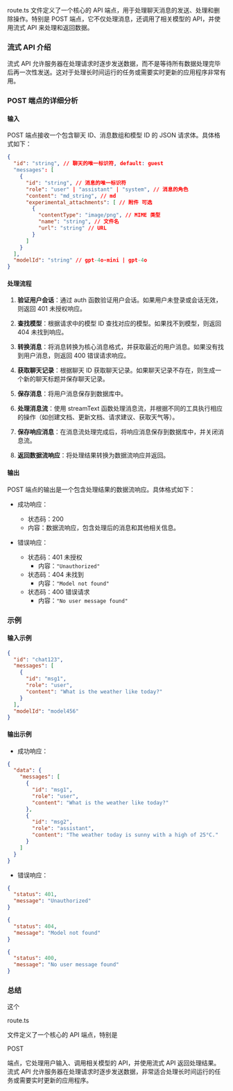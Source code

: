route.ts 文件定义了一个核心的 API 端点，用于处理聊天消息的发送、处理和删除操作。特别是 POST 端点，它不仅处理消息，还调用了相关模型的 API，并使用流式 API 来处理和返回数据。

### 流式 API 介绍

流式 API 允许服务器在处理请求时逐步发送数据，而不是等待所有数据处理完毕后再一次性发送。这对于处理长时间运行的任务或需要实时更新的应用程序非常有用。

### POST 端点的详细分析

#### 输入

POST 端点接收一个包含聊天 ID、消息数组和模型 ID 的 JSON 请求体。具体格式如下：

```json
{
  "id": "string", // 聊天的唯一标识符, default: guest
  "messages": [
    {
      "id": "string", // 消息的唯一标识符
      "role": "user" | "assistant" | "system", // 消息的角色
      "content": "md_string", // md
      "experimental_attachments": [ // 附件 可选
        {
          "contentType": "image/png", // MIME 类型
          "name": "string", // 文件名
          "url": "string" // URL
        }
      ]
    }
  ],
  "modelId": "string" // gpt-4o-mini | gpt-4o
}
```

#### 处理流程

1. **验证用户会话**：通过 auth 函数验证用户会话。如果用户未登录或会话无效，则返回 401 未授权响应。

2. **查找模型**：根据请求中的模型 ID 查找对应的模型。如果找不到模型，则返回 404 未找到响应。

3. **转换消息**：将消息转换为核心消息格式，并获取最近的用户消息。如果没有找到用户消息，则返回 400 错误请求响应。

4. **获取聊天记录**：根据聊天 ID 获取聊天记录。如果聊天记录不存在，则生成一个新的聊天标题并保存聊天记录。

5. **保存消息**：将用户消息保存到数据库中。

6. **处理消息流**：使用 streamText 函数处理消息流，并根据不同的工具执行相应的操作（如创建文档、更新文档、请求建议、获取天气等）。

7. **保存响应消息**：在消息流处理完成后，将响应消息保存到数据库中，并关闭消息流。

8. **返回数据流响应**：将处理结果转换为数据流响应并返回。

#### 输出

POST 端点的输出是一个包含处理结果的数据流响应。具体格式如下：

- 成功响应：
  - 状态码：200
  - 内容：数据流响应，包含处理后的消息和其他相关信息。

- 错误响应：
  - 状态码：401 未授权
    - 内容：`"Unauthorized"`
  - 状态码：404 未找到
    - 内容：`"Model not found"`
  - 状态码：400 错误请求
    - 内容：`"No user message found"`

### 示例

#### 输入示例

```json
{
  "id": "chat123",
  "messages": [
    {
      "id": "msg1",
      "role": "user",
      "content": "What is the weather like today?"
    }
  ],
  "modelId": "model456"
}
```

#### 输出示例

- 成功响应：

```json
{
  "data": {
    "messages": [
      {
        "id": "msg1",
        "role": "user",
        "content": "What is the weather like today?"
      },
      {
        "id": "msg2",
        "role": "assistant",
        "content": "The weather today is sunny with a high of 25°C."
      }
    ]
  }
}
```

- 错误响应：

```json
{
  "status": 401,
  "message": "Unauthorized"
}
```

```json
{
  "status": 404,
  "message": "Model not found"
}
```

```json
{
  "status": 400,
  "message": "No user message found"
}
```

### 总结

这个 

route.ts

 文件定义了一个核心的 API 端点，特别是 

POST

 端点，它处理用户输入、调用相关模型的 API，并使用流式 API 返回处理结果。流式 API 允许服务器在处理请求时逐步发送数据，非常适合处理长时间运行的任务或需要实时更新的应用程序。